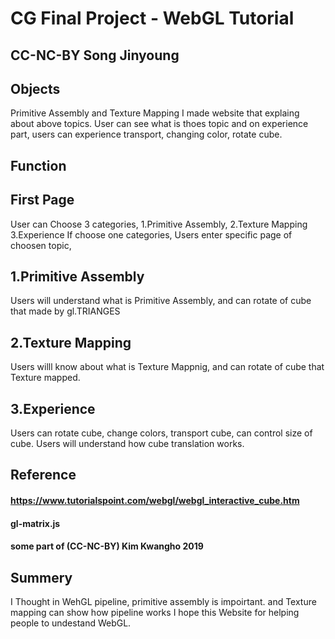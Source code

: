 # CG Final Project - WebGL Tutorial


## CC-NC-BY Song Jinyoung


## Objects
 Primitive Assembly and Texture Mapping
 I made website that explaing about above topics. User can see what is thoes topic
 and on experience part, users can experience transport, changing color, rotate cube.

## Function

## First Page
User can Choose 3 categories, 1.Primitive Assembly, 2.Texture Mapping 3.Experience
If choose one categories, Users enter specific page of choosen topic,

## 1.Primitive Assembly
Users will understand what is Primitive Assembly, and can rotate of cube that made by gl.TRIANGES

## 2.Texture Mapping
Users willl know about what is Texture Mappnig, and can rotate of cube that Texture mapped.

## 3.Experience
Users can rotate cube, change colors, transport cube, can control size of cube.
Users will understand how cube translation works.


## Reference 
#### https://www.tutorialspoint.com/webgl/webgl_interactive_cube.htm 
#### gl-matrix.js
#### some part of (CC-NC-BY) Kim Kwangho 2019


## Summery
I Thought in  WehGL pipeline, primitive assembly is impoirtant.
and Texture mapping can show how pipeline works
I hope this Website for helping people to undestand WebGL.